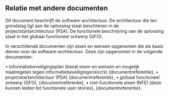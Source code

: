 ## Relatie met andere documenten

Dit document beschrijft de software-architectuur. De architectuur die ten grondslag ligt aan de oplossing staat beschreven in de projectstartarchitectuur (PSA). De functionele beschrijving van de oplossing staat in het globaal functioneel ontwerp (GFO).

In verschillende documenten zijn eisen en wensen opgenomen die als basis dienen voor de software-architectuur. Deze zijn opgenomen in de volgende documenten:

•	informatiebeveiligingsplan (bevat eisen en wensen en mogelijk maatregelen tegen informatiebeveiligingsrisico’s) {documentreferentie},
•	projectstartarchitectuur (PSA) {documentreferentie},
•	globaal functioneel ontwerp (GFO), {documentreferentie},
•	niet-functionele eisen (NFE) (deze kunnen leiden tot functionele user stories), {documentreferentie}.
